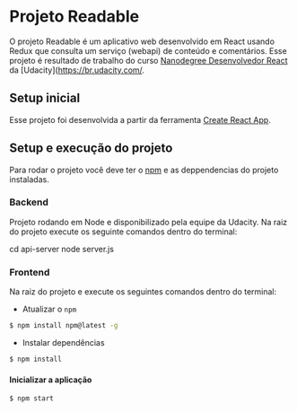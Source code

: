 # Projeto Readable

O projeto Readable é um aplicativo web desenvolvido em React usando Redux que consulta um serviço (webapi) de conteúdo e comentários. Esse projeto é resultado de trabalho do curso [Nanodegree Desenvolvedor React](https://br.udacity.com/course/react-nanodegree--nd019) da [Udacity](https://br.udacity.com/.


## Setup inicial

Esse projeto foi desenvolvida a partir da ferramenta [Create React App](https://github.com/facebookincubator/create-react-app).

## Setup e execução do projeto

Para rodar o projeto você deve ter o [npm](https://www.npmjs.com/) e as deppendencias do projeto instaladas.

### Backend

Projeto rodando em Node e disponibilizado pela equipe da Udacity. Na raiz do projeto execute os seguinte comandos dentro do terminal:

cd api-server
node server.js

### Frontend

Na raiz do projeto e execute os seguintes comandos dentro do terminal:

* Atualizar o `npm`

```bash
$ npm install npm@latest -g
```

* Instalar dependências

```bash
$ npm install
```

#### Inicializar a aplicação

```bash
$ npm start
```